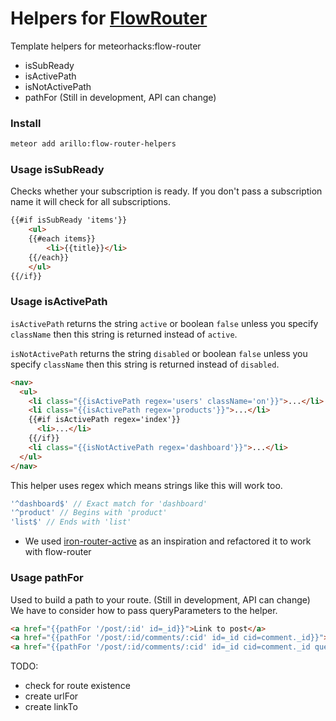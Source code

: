 # Helpers for [FlowRouter](https://github.com/meteorhacks/flow-router/)

Template helpers for meteorhacks:flow-router

- isSubReady
- isActivePath
- isNotActivePath
- pathFor (Still in development, API can change)

### Install
```sh
meteor add arillo:flow-router-helpers
```

### Usage isSubReady

Checks whether your subscription is ready. If you don't pass a subscription name it will check for all subscriptions.

```html
{{#if isSubReady 'items'}}
	<ul>
	{{#each items}}
		<li>{{title}}</li>
	{{/each}}
	</ul>
{{/if}}
```

### Usage isActivePath

`isActivePath` returns the string `active` or boolean `false` unless you specify `className` then this string is returned instead of `active`.

`isNotActivePath` returns the string `disabled` or boolean `false` unless you specify `className` then this string is returned instead of `disabled`.

```html
<nav>
  <ul>
    <li class="{{isActivePath regex='users' className='on'}}">...</li>
    <li class="{{isActivePath regex='products'}}">...</li>
    {{#if isActivePath regex='index'}}
      <li>...</li>
    {{/if}}
    <li class="{{isNotActivePath regex='dashboard'}}">...</li>
  </ul>
</nav>
```
This helper uses regex which means strings like this will work too.
```js
'^dashboard$' // Exact match for 'dashboard'
'^product' // Begins with 'product'
'list$' // Ends with 'list'
```
* We used [iron-router-active](https://github.com/zimme/meteor-iron-router-active/)
as an inspiration and refactored it to work with flow-router


### Usage pathFor

Used to build a path to your route. (Still in development, API can change)
We have to consider how to pass queryParameters to the helper.

```html
<a href="{{pathFor '/post/:id' id=_id}}">Link to post</a>
<a href="{{pathFor '/post/:id/comments/:cid' id=_id cid=comment._id}}">Link to comment in post</a>
<a href="{{pathFor '/post/:id/comments/:cid' id=_id cid=comment._id query='back=yes&more=true'}}">Link to comment in post with query params</a>
```

TODO: 
- check for route existence
- create urlFor
- create linkTo